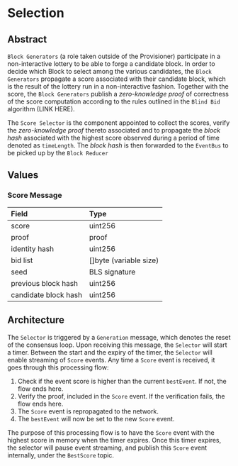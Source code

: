 # Selection

## Abstract

`Block Generators` \(a role taken outside of the Provisioner\) participate in a non-interactive lottery to be able to forge a candidate block. In order to decide which Block to select among the various candidates, the `Block Generators` propagate a score associated with their candidate block, which is the result of the lottery run in a non-interactive fashion. Together with the score, the `Block Generators` publish a _zero-knowledge proof_ of correctness of the score computation according to the rules outlined in the `Blind Bid` algorithm \(LINK HERE\).

The `Score Selector` is the component appointed to collect the scores, verify the _zero-knowledge proof_ thereto associated and to propagate the _block hash_ associated with the highest score observed during a period of time denoted as `timeLength`. The _block hash_ is then forwarded to the `EventBus` to be picked up by the `Block Reducer`

## Values

### Score Message

| Field | Type |
| :--- | :--- |
| score | uint256 |
| proof | proof |
| identity hash | uint256 |
| bid list | \[\]byte \(variable size\) |
| seed | BLS signature |
| previous block hash | uint256 |
| candidate block hash | uint256 |

## Architecture

The `Selector` is triggered by a `Generation` message, which denotes the reset of the consensus loop. Upon receiving this message, the `Selector` will start a timer. Between the start and the expiry of the timer, the `Selector` will enable streaming of `Score` events. Any time a `Score` event is received, it goes through this processing flow:

1. Check if the event score is higher than the current `bestEvent`. If not, the flow ends here.
2. Verify the proof, included in the `Score` event. If the verification fails, the flow ends here.
3. The `Score` event is repropagated to the network.
4. The `bestEvent` will now be set to the new `Score` event.

The purpose of this processing flow is to have the `Score` event with the highest score in memory when the timer expires. Once this timer expires, the selector will pause event streaming, and publish this `Score` event internally, under the `BestScore` topic.

